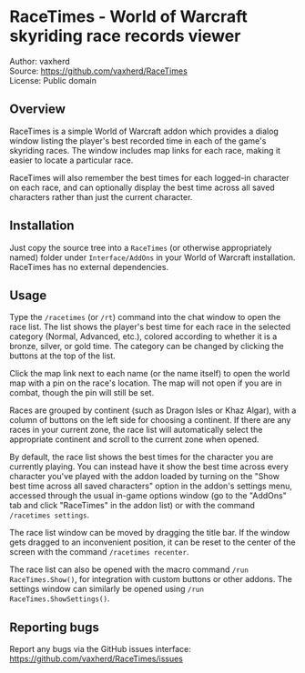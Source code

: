 RaceTimes - World of Warcraft skyriding race records viewer
===========================================================

Author: vaxherd  
Source: https://github.com/vaxherd/RaceTimes  
License: Public domain


Overview
--------
RaceTimes is a simple World of Warcraft addon which provides a dialog
window listing the player's best recorded time in each of the game's
skyriding races.  The window includes map links for each race, making it
easier to locate a particular race.

RaceTimes will also remember the best times for each logged-in character
on each race, and can optionally display the best time across all saved
characters rather than just the current character.


Installation
------------
Just copy the source tree into a `RaceTimes` (or otherwise appropriately
named) folder under `Interface/AddOns` in your World of Warcraft
installation.  RaceTimes has no external dependencies.


Usage
-----
Type the `/racetimes` (or `/rt`) command into the chat window to open
the race list.  The list shows the player's best time for each race in
the selected category (Normal, Advanced, etc.), colored according to
whether it is a bronze, silver, or gold time.  The category can be
changed by clicking the buttons at the top of the list.

Click the map link next to each name (or the name itself) to open the
world map with a pin on the race's location.  The map will not open if
you are in combat, though the pin will still be set.

Races are grouped by continent (such as Dragon Isles or Khaz Algar),
with a column of buttons on the left side for choosing a continent.
If there are any races in your current zone, the race list will
automatically select the appropriate continent and scroll to the
current zone when opened.

By default, the race list shows the best times for the character you are
currently playing.  You can instead have it show the best time across
every character you've played with the addon loaded by turning on the
"Show best time across all saved characters" option in the addon's
settings menu, accessed through the usual in-game options window (go to
the "AddOns" tab and click "RaceTimes" in the addon list) or with the
command `/racetimes settings`.

The race list window can be moved by dragging the title bar.  If the
window gets dragged to an inconvenient position, it can be reset to the
center of the screen with the command `/racetimes recenter`.

The race list can also be opened with the macro command
`/run RaceTimes.Show()`, for integration with custom buttons or other
addons.  The settings window can similarly be opened using
`/run RaceTimes.ShowSettings()`.


Reporting bugs
--------------
Report any bugs via the GitHub issues interface:
https://github.com/vaxherd/RaceTimes/issues
